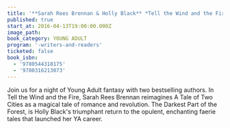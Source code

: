 ```yaml
---
title: '**Sarah Rees Brennan & Holly Black** *Tell the Wind and the Fire* & *The Darkest Part of the Forest*'
published: true
start_at: 2016-04-13T19:00:00.000Z
image_path:
book_category: YOUNG ADULT
program: '-writers-and-readers'
ticketed: false
book_isbn:
  - '9780544318175'
  - '9780316213073'
---
```



Join us for a night of Young Adult fantasy with two bestselling authors. In Tell the Wind and the Fire, Sarah Rees Brennan reimagines A Tale of Two Cities as a magical tale of romance and revolution. The Darkest Part of the Forest, is Holly Black's triumphant return to the opulent, enchanting faerie tales that launched her YA career.